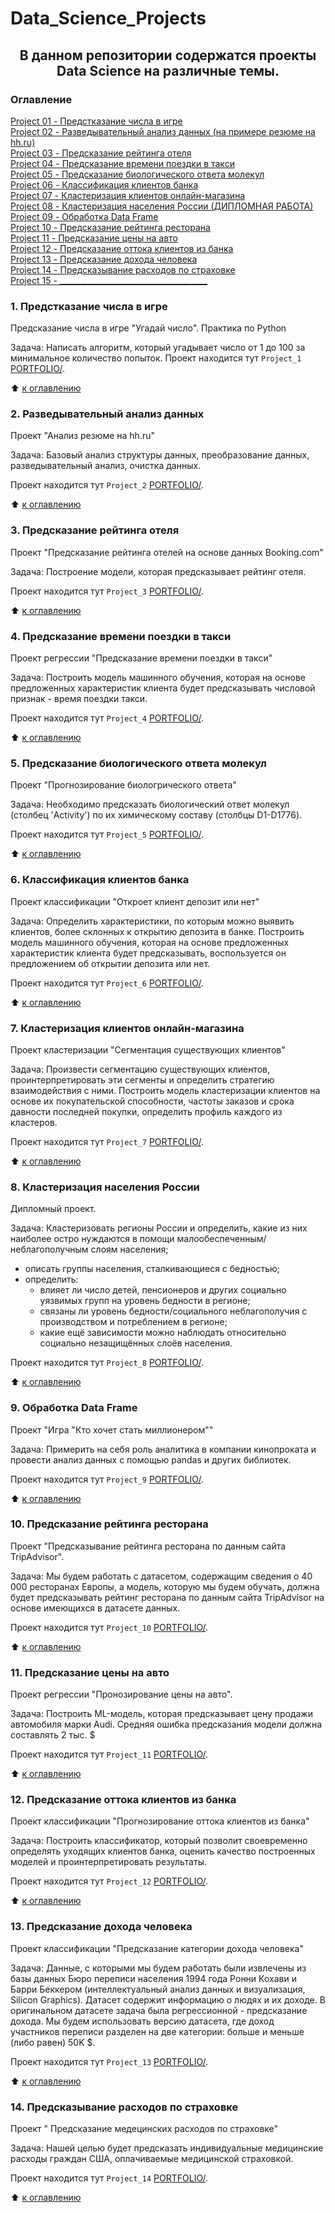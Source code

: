 # Data_Science_Projects

## <CENTER>В данном репозитории содержатся проекты Data Science на различные темы.

### Оглавление
[Project 01 - Предстказание числа в игре](./README.md#1-Предстказание-числа-в-игре)    
[Project 02 - Разведывательный анализ данных (на примере резюме на hh.ru)](./README.md#2-Разведывательный-анализ-данных)    
[Project 03 - Предсказание рейтинга отеля](./README.md#3-Предсказание-рейтинга-отеля)   
[Project 04 - Предсказание времени поездки в такси](./README.md#4-Предсказание-времени-поездки-в-такси)    
[Project 05 - Предсказание биологического ответа молекул](./README.md#5-Предсказание-биологического-ответа-молекул)   
[Project 06 - Классификация клиентов банка](./README.md#6-Классификация-клиентов-банка)   
[Project 07 - Кластеризация клиентов онлайн-магазина](./README.md#7-Кластеризация-клиентов-онлайн-магазина)   
[Project 08 - Кластеризация населения России (ДИПЛОМНАЯ РАБОТА)](./README.md#8-Кластеризация-населения-России)    
[Project 09 - Обработка Data Frame](./README.md#9-Обработка-Data-Frame)          
[Project 10 - Предсказание рейтинга ресторана](./README.md#10-Предсказание-рейтинга-ресторана)             
[Project 11 - Предсказание цены на авто](./README.md#11-Предсказание-цены-на-авто)    
[Project 12 - Предсказание оттока клиентов из банка](./README.md#12-Предсказание-оттока-клиентов-из-банка)    
[Project 13 - Предсказание дохода человека](./README.md#13-Предсказание-дохода-человека)          
[Project 14 - Предсказывание расходов по страховке](./README.md#14-Предсказывание-расходов-по-страховке)             
[Project 15 - _____________________________________](./README.md#15-Project-15)  


    

### 1. Предстказание числа в игре

Предсказание числа в игре "Угадай число". Практика по Python
    
Задача:
Написать алгоритм, который угадывает число от 1 до 100 за минимальное количество попыток.
Проект находится тут `Project_1` [PORTFOLIO/](./Project_1).

:arrow_up: [к оглавлению](./README.md#Оглавление)



### 2. Разведывательный анализ данных

Проект "Анализ резюме на hh.ru"

Задача:
Базовый анализ структуры данных, преобразование данных, разведывательный анализ, очистка данных.

Проект находится тут `Project_2` [PORTFOLIO/](./Project_2).
  
:arrow_up: [к оглавлению](./README.md#Оглавление)


### 3. Предсказание рейтинга отеля

Проект "Предсказание рейтинга отелей на основе данных Booking.com"

Задача:
Построение модели, которая предсказывает рейтинг отеля. 
    
Проект находится тут `Project_3` [PORTFOLIO/](./Project_3).


:arrow_up: [к оглавлению](./README.md#Оглавление)


### 4. Предсказание времени поездки в такси

Проект регрессии "Предсказание времени поездки в такси"

Задача:
Построить модель машинного обучения, которая на основе предложенных характеристик клиента будет предсказывать числовой признак - время поездки такси.

Проект находится тут `Project_4` [PORTFOLIO/](./Project_4).

:arrow_up: [к оглавлению](./README.md#Оглавление)

### 5. Предсказание биологического ответа молекул

Проект "Прогнозирование биологрического ответа"

Задача:
Необходимо предсказать биологический ответ молекул (столбец 'Activity') по их химическому составу (столбцы D1-D1776).

Проект находится тут `Project_5` [PORTFOLIO/](./Project_5).

:arrow_up: [к оглавлению](./README.md#Оглавление)

### 6. Классификация клиентов банка

Проект классификации "Откроет клиент депозит или нет"

Задача:
Определить характеристики, по которым можно выявить клиентов, более склонных к открытию депозита в банке. Построить модель машинного обучения, которая на основе предложенных характеристик клиента будет предсказывать, воспользуется он предложением об открытии депозита или нет.
    
Проект находится тут `Project_6` [PORTFOLIO/](./Project_6).


:arrow_up: [к оглавлению](./README.md#Оглавление)


### 7. Кластеризация клиентов онлайн-магазина

Проект кластеризации "Сегментация существующих клиентов"

Задача:
Произвести сегментацию существующих клиентов, проинтерпретировать эти сегменты и определить стратегию взаимодействия с ними. Построить модель кластеризации клиентов на основе их покупательской способности, частоты заказов и срока давности последней покупки, определить профиль каждого из кластеров.

Проект находится тут `Project_7` [PORTFOLIO/](./Project_7).
    
:arrow_up: [к оглавлению](./README.md#Оглавление)


### 8. Кластеризация населения России

Дипломный проект.

Задача:
Кластеризовать регионы России и определить, какие из них наиболее остро нуждаются в помощи малообеспеченным/неблагополучным слоям населения;
- описать группы населения, сталкивающиеся с бедностью;
- определить:
  - влияет ли число детей, пенсионеров и других социально уязвимых групп на уровень бедности в регионе;
  - связаны ли уровень бедности/социального неблагополучия с производством и потреблением в регионе;
  - какие ещё зависимости можно наблюдать относительно социально незащищённых слоёв населения.

Проект находится тут `Project_8` [PORTFOLIO/](./Project_8).

:arrow_up: [к оглавлению](./README.md#Оглавление)

### 9. Обработка Data Frame

Проект "Игра "Кто хочет стать миллионером""

Задача:
Примерить на себя роль аналитика в компании кинопроката и провести анализ данных с помощью pandas и других библиотек.

Проект находится тут `Project_9` [PORTFOLIO/](./Project_9).

:arrow_up: [к оглавлению](./README.md#Оглавление)

    
### 10. Предсказание рейтинга ресторана

Проект "Предсказывание рейтинга ресторана по данным сайта TripAdvisor".

Задача:
Мы будем работать с датасетом, содержащим сведения о 40 000 ресторанах Европы, а модель, которую мы будем обучать, должна будет предсказывать рейтинг ресторана по данным сайта TripAdvisor на основе имеющихся в датасете данных.

Проект находится тут `Project_10` [PORTFOLIO/](./Project_10).

:arrow_up: [к оглавлению](./README.md#Оглавление)

### 11. Предсказание цены на авто

Проект регрессии "Пронозирование цены на авто".

Задача:
Построить ML-модель, которая предсказывает цену продажи автомобиля марки Audi. Средняя ошибка предсказания модели должна составлять 2 тыс. $

Проект находится тут `Project_11` [PORTFOLIO/](./Project_11).

:arrow_up: [к оглавлению](./README.md#Оглавление)


### 12. Предсказание оттока клиентов из банка

Проект классификации "Прогнозирование оттока клиентов из банка"

Задача:
Построить классификатор, который позволит своевременно определять уходящих клиентов банка, оценить качество построенных моделей и проинтерпретировать результаты.

Проект находится тут `Project_12` [PORTFOLIO/](./Project_12).

:arrow_up: [к оглавлению](./README.md#Оглавление)


### 13. Предсказание дохода человека

Проект классификации "Предсказание категории дохода человека"

Задача:
Данные, с которыми мы будем работать были извлечены из базы данных Бюро переписи населения 1994 года Ронни Кохави и Барри Беккером (интеллектуальный анализ данных и визуализация, Silicon Graphics). Датасет содержит информацию о людях и их доходе. В оригинальном датасете задача была регрессионной - предсказание дохода.
Мы будем использовать версию датасета, где доход участников переписи разделен на две категории: больше и меньше (либо равен) 50K $.

Проект находится тут `Project_13` [PORTFOLIO/](./Project_13).

:arrow_up: [к оглавлению](./README.md#Оглавление)


### 14. Предсказывание расходов по страховке


Проект " Предсказание медецинских расходов по страховке"

Задача:
Нашей целью будет предсказать индивидуальные медицинские расходы граждан США, оплачиваемые медицинской страховкой.

Проект находится тут `Project_14` [PORTFOLIO/](./Project_14).

:arrow_up: [к оглавлению](./README.md#Оглавление)





